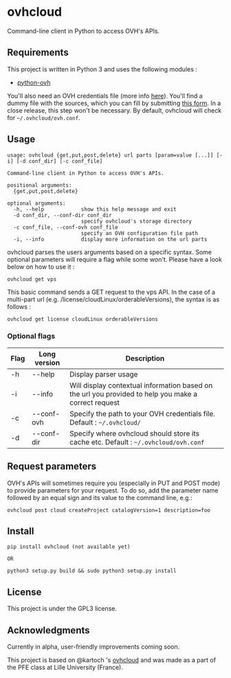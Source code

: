 # ovhcloud
Command-line client in Python to access OVH's APIs.

## Requirements

This project is written in Python 3 and uses the following modules :
- [python-ovh](https://github.com/ovh/python-ovh)

You'll also need an OVH credentials file (more info [here](https://github.com/ovh/python-ovh#environment-vars-and-predefined-configuration-files)).  You'll find a dummy file with the sources, which you can fill by submitting [this form](https://eu.api.ovh.com/createToken/).  In a close release, this step won't be necessary.
By default, ovhcloud will check for `~/.ovhcloud/ovh.conf`.

## Usage

```
usage: ovhcloud {get,put,post,delete} url parts [param=value [...]] [-i] [-d conf_dir] [-c conf_file]

Command-line client in Python to access OVH's APIs.

positional arguments:
  {get,put,post,delete}

optional arguments:
  -h, --help            show this help message and exit
  -d conf_dir, --conf-dir conf_dir
                        specify ovhcloud's storage directory
  -c conf_file, --conf-ovh conf_file
                        specify an OVH configuration file path
  -i, --info            display more information on the url parts
```

ovhcloud parses the users arguments based on a specific syntax.  Some optional parameters will require a flag while some won't.  Please have a look below on how to use it :

    ovhcloud get vps

This basic command sends a GET request to the vps API.  In the case of a multi-part url (e.g. /license/cloudLinux/orderableVersions), the syntax is as follows :

    ovhcloud get license cloudLinux orderableVersions


### Optional flags

Flag | Long version | Description
--- | --- | ---
-h | --help | Display parser usage
-i | --info | Will display contextual information based on the url you provided to help you make a correct request
-c | --conf-ovh | Specify the path to your OVH credentials file.  Default : `~/.ovhcloud/`
-d | --conf-dir | Specify where ovhcloud should store its cache etc.  Default : `~/.ovhcloud/ovh.conf`

## Request parameters
OVH's APIs will sometimes require you (especially in PUT and POST mode) to provide parameters for your request.  To do so, add the parameter name followed by an equal sign and its value to the command line, e.g.:

    ovhcloud post cloud createProject catalogVersion=1 description=foo

## Install

    pip install ovhcloud (not available yet)
    
    OR
    
    python3 setup.py build && sudo python3 setup.py install

## License

This project is under the GPL3 license.

## Acknowledgments

Currently in alpha, user-friendly improvements coming soon.

This project is based on @kartoch 's [ovhcloud](https://github.com/kartoch/ovhcloud) and was made as a part of the PFE class at Lille University (France).
